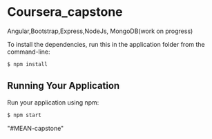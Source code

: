 # Coursera_capstone
Angular,Bootstrap,Express,NodeJs, MongoDB(work on progress)

To install the dependencies, run this in the application folder from the command-line:

```bash
$ npm install
```

## Running Your Application

Run your application using npm:

```bash
$ npm start
```
"#MEAN-capstone"
